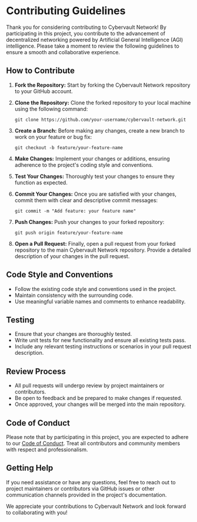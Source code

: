 # Contributing Guidelines

Thank you for considering contributing to Cybervault Network! By participating in this project, you contribute to the advancement of decentralized networking powered by Artificial General Intelligence (AGI) intelligence. Please take a moment to review the following guidelines to ensure a smooth and collaborative experience.

## How to Contribute

1. **Fork the Repository:** Start by forking the Cybervault Network repository to your GitHub account.

2. **Clone the Repository:** Clone the forked repository to your local machine using the following command:
   ```
   git clone https://github.com/your-username/cybervault-network.git
   ```

3. **Create a Branch:** Before making any changes, create a new branch to work on your feature or bug fix:
   ```
   git checkout -b feature/your-feature-name
   ```

4. **Make Changes:** Implement your changes or additions, ensuring adherence to the project's coding style and conventions.

5. **Test Your Changes:** Thoroughly test your changes to ensure they function as expected.

6. **Commit Your Changes:** Once you are satisfied with your changes, commit them with clear and descriptive commit messages:
   ```
   git commit -m "Add feature: your feature name"
   ```

7. **Push Changes:** Push your changes to your forked repository:
   ```
   git push origin feature/your-feature-name
   ```

8. **Open a Pull Request:** Finally, open a pull request from your forked repository to the main Cybervault Network repository. Provide a detailed description of your changes in the pull request.

## Code Style and Conventions

- Follow the existing code style and conventions used in the project.
- Maintain consistency with the surrounding code.
- Use meaningful variable names and comments to enhance readability.

## Testing

- Ensure that your changes are thoroughly tested.
- Write unit tests for new functionality and ensure all existing tests pass.
- Include any relevant testing instructions or scenarios in your pull request description.

## Review Process

- All pull requests will undergo review by project maintainers or contributors.
- Be open to feedback and be prepared to make changes if requested.
- Once approved, your changes will be merged into the main repository.

## Code of Conduct

Please note that by participating in this project, you are expected to adhere to our [Code of Conduct](CODE_OF_CONDUCT.md). Treat all contributors and community members with respect and professionalism.

## Getting Help

If you need assistance or have any questions, feel free to reach out to project maintainers or contributors via GitHub issues or other communication channels provided in the project's documentation.

We appreciate your contributions to Cybervault Network and look forward to collaborating with you!
